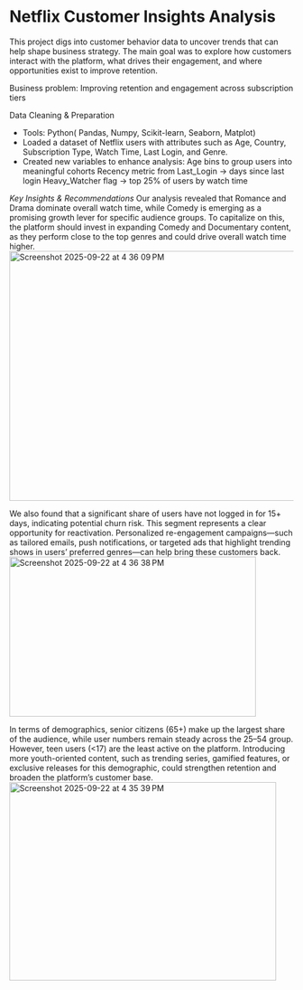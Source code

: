 # Netflix Customer Insights Analysis
This project digs into customer behavior data to uncover trends that can help shape business strategy. The main goal was to explore how customers interact with the platform, what drives their engagement, and where opportunities exist to improve retention.

Business problem: Improving retention and engagement across subscription tiers

Data Cleaning & Preparation
- Tools: Python( Pandas, Numpy, Scikit-learn, Seaborn, Matplot)
- Loaded a dataset of Netflix users with attributes such as Age, Country, Subscription Type, Watch Time, Last Login, and Genre.
- Created new variables to enhance analysis:
    Age bins to group users into meaningful cohorts
    Recency metric from Last_Login → days since last login
    Heavy_Watcher flag → top 25% of users by watch time


*Key Insights & Recommendations*
Our analysis revealed that Romance and Drama dominate overall watch time, while Comedy is emerging as a promising growth lever for specific audience groups. To capitalize on this, the platform should invest in expanding Comedy and Documentary content, as they perform close to the top genres and could drive overall watch time higher.
<img width="641" height="442" alt="Screenshot 2025-09-22 at 4 36 09 PM" src="https://github.com/user-attachments/assets/9c6d1aa7-2a5f-47e6-9816-5ca16d50d092" />


We also found that a significant share of users have not logged in for 15+ days, indicating potential churn risk. This segment represents a clear opportunity for reactivation. Personalized re-engagement campaigns—such as tailored emails, push notifications, or targeted ads that highlight trending shows in users’ preferred genres—can help bring these customers back.
<img width="437" height="283" alt="Screenshot 2025-09-22 at 4 36 38 PM" src="https://github.com/user-attachments/assets/4998c185-06e3-4c62-b077-6928e1eaeac6" />

In terms of demographics, senior citizens (65+) make up the largest share of the audience, while user numbers remain steady across the 25–54 group. However, teen users (<17) are the least active on the platform. Introducing more youth-oriented content, such as trending series, gamified features, or exclusive releases for this demographic, could strengthen retention and broaden the platform’s customer base.
<img width="473" height="351" alt="Screenshot 2025-09-22 at 4 35 39 PM" src="https://github.com/user-attachments/assets/b9ac1db5-5d54-4115-a807-db445e491edd" />

